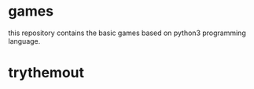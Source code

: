 # games
this repository contains the basic games based on python3 programming language.
# trythemout

